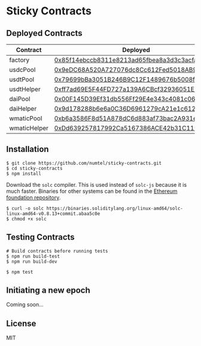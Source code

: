 # Sticky Contracts

## Deployed Contracts

Contract | Deployed
---------|-----------------
factory |  [0x85f14ebccb8311e8213ad65fbea8a3d3c3acfaae](https://polygonscan.com/address/0x85f14ebccb8311e8213ad65fbea8a3d3c3acfaae)
usdcPool |  [0x9eDC68A520A727076dc8Cc612Fed5018AB9df6BA](https://polygonscan.com/address/0x9eDC68A520A727076dc8Cc612Fed5018AB9df6BA)
usdtPool |  [0x79699bBa3051B246B9C12F1489676b5008fAB180](https://polygonscan.com/address/0x79699bBa3051B246B9C12F1489676b5008fAB180)
usdtHelper |  [0xff7ad69E5F44FD727a139A6CBcf32936051EDbDD](https://polygonscan.com/address/0xff7ad69E5F44FD727a139A6CBcf32936051EDbDD)
daiPool |  [0x00F145D39Ef31db556Ff29E4e343c4081c06C701](https://polygonscan.com/address/0x00F145D39Ef31db556Ff29E4e343c4081c06C701)
daiHelper |  [0x9d178288b6e6a0C36D6961279cA21e1c612a6FBe](https://polygonscan.com/address/0x9d178288b6e6a0C36D6961279cA21e1c612a6FBe)
wmaticPool |  [0xb6a3586F8d51A878dC6d883af73bac2A931eB4fe](https://polygonscan.com/address/0xb6a3586F8d51A878dC6d883af73bac2A931eB4fe)
wmaticHelper |  [0xDd639257817992Ca5167386ACE42b31C11926C93](https://polygonscan.com/address/0xDd639257817992Ca5167386ACE42b31C11926C93)

## Installation

```
$ git clone https://github.com/numtel/sticky-contracts.git
$ cd sticky-contracts
$ npm install
```

Download the `solc` compiler. This is used instead of `solc-js` because it is much faster. Binaries for other systems can be found in the [Ethereum foundation repository](https://github.com/ethereum/solc-bin/).
```
$ curl -o solc https://binaries.soliditylang.org/linux-amd64/solc-linux-amd64-v0.8.13+commit.abaa5c0e
$ chmod +x solc
```

## Testing Contracts

```
# Build contracts before running tests
$ npm run build-test
$ npm run build-dev

$ npm test
```

## Initiating a new epoch

Coming soon...

## License

MIT

